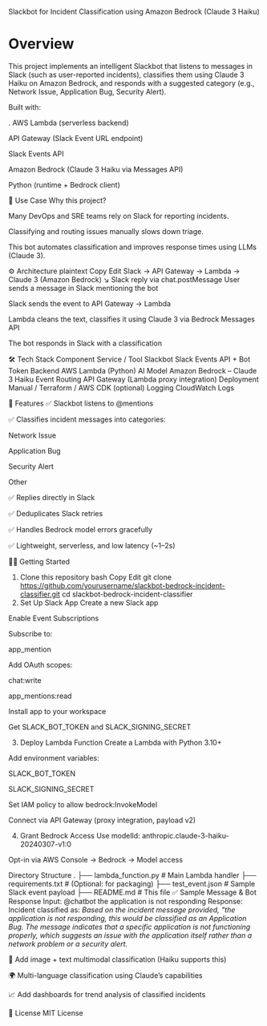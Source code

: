 Slackbot for Incident Classification using Amazon Bedrock (Claude 3 Haiku)
# Overview
This project implements an intelligent Slackbot that listens to messages in Slack (such as user-reported incidents), classifies them using Claude 3 Haiku on Amazon Bedrock, and responds with a suggested category (e.g., Network Issue, Application Bug, Security Alert).

Built with:

. AWS Lambda (serverless backend)

API Gateway (Slack Event URL endpoint)

Slack Events API

Amazon Bedrock (Claude 3 Haiku via Messages API)

Python (runtime + Bedrock client)

🎯 Use Case
Why this project?

Many DevOps and SRE teams rely on Slack for reporting incidents.

Classifying and routing issues manually slows down triage.

This bot automates classification and improves response times using LLMs (Claude 3).

⚙️ Architecture
plaintext
Copy
Edit
Slack → API Gateway → Lambda → Claude 3 (Amazon Bedrock)
                             ↘ Slack reply via chat.postMessage
User sends a message in Slack mentioning the bot

Slack sends the event to API Gateway → Lambda

Lambda cleans the text, classifies it using Claude 3 via Bedrock Messages API

The bot responds in Slack with a classification

🛠️ Tech Stack
Component	Service / Tool
Slackbot	Slack Events API + Bot Token
Backend	AWS Lambda (Python)
AI Model	Amazon Bedrock – Claude 3 Haiku
Event Routing	API Gateway (Lambda proxy integration)
Deployment	Manual / Terraform / AWS CDK (optional)
Logging	CloudWatch Logs

🚀 Features
✅ Slackbot listens to @mentions

✅ Classifies incident messages into categories:

Network Issue

Application Bug

Security Alert

Other

✅ Replies directly in Slack

✅ Deduplicates Slack retries

✅ Handles Bedrock model errors gracefully

✅ Lightweight, serverless, and low latency (~1–2s)

🧑‍💻 Getting Started
1. Clone this repository
bash
Copy
Edit
git clone https://github.com/yourusername/slackbot-bedrock-incident-classifier.git
cd slackbot-bedrock-incident-classifier
2. Set Up Slack App
Create a new Slack app

Enable Event Subscriptions

Subscribe to:

app_mention

Add OAuth scopes:

chat:write

app_mentions:read

Install app to your workspace

Get SLACK_BOT_TOKEN and SLACK_SIGNING_SECRET

3. Deploy Lambda Function
Create a Lambda with Python 3.10+

Add environment variables:

SLACK_BOT_TOKEN

SLACK_SIGNING_SECRET

Set IAM policy to allow bedrock:InvokeModel

Connect via API Gateway (proxy integration, payload v2)

4. Grant Bedrock Access
Use modelId: anthropic.claude-3-haiku-20240307-v1:0

Opt-in via AWS Console → Bedrock → Model access

Directory Structure
.
├── lambda_function.py       # Main Lambda handler
├── requirements.txt         # (Optional: for packaging)
├── test_event.json          # Sample Slack event payload
├── README.md                # This file
✅ Sample Message & Bot Response
Input:
@chatbot the application is not responding
Response:
Incident classified as: *Based on the incident message provided, "the application is not responding, this would be classified as an Application Bug.
The message indicates that a specific application is not functioning properly, which suggests an issue with the application itself rather than a network problem or a security alert.*


🧪 Add image + text multimodal classification (Haiku supports this)

🌍 Multi-language classification using Claude’s capabilities

📈 Add dashboards for trend analysis of classified incidents

📄 License
MIT License


